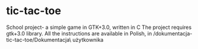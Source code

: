# tic-tac-toe
School project- a simple game in GTK+3.0, written in C
The project requires gtk+3.0 library.
All the instructions are available in Polish, in /dokumentacja-tic-tac-toe/Dokumentacja\ użytkownika
